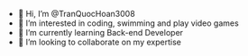 - 👋 Hi, I’m @TranQuocHoan3008
- 👀 I’m interested in coding, swimming and play video games
- 🌱 I’m currently learning Back-end Developer
- 💞️ I’m looking to collaborate on my expertise

<!---
TranQuocHoan3008/TranQuocHoan3008 is a ✨ special ✨ repository because its `README.md` (this file) appears on your GitHub profile.
You can click the Preview link to take a look at your changes.
--->

